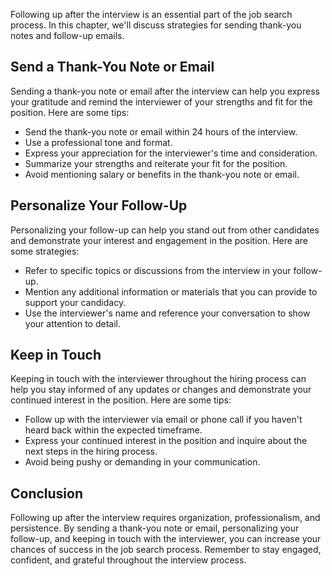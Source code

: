 
Following up after the interview is an essential part of the job search process. In this chapter, we'll discuss strategies for sending thank-you notes and follow-up emails.

Send a Thank-You Note or Email
------------------------------

Sending a thank-you note or email after the interview can help you express your gratitude and remind the interviewer of your strengths and fit for the position. Here are some tips:

* Send the thank-you note or email within 24 hours of the interview.
* Use a professional tone and format.
* Express your appreciation for the interviewer's time and consideration.
* Summarize your strengths and reiterate your fit for the position.
* Avoid mentioning salary or benefits in the thank-you note or email.

Personalize Your Follow-Up
--------------------------

Personalizing your follow-up can help you stand out from other candidates and demonstrate your interest and engagement in the position. Here are some strategies:

* Refer to specific topics or discussions from the interview in your follow-up.
* Mention any additional information or materials that you can provide to support your candidacy.
* Use the interviewer's name and reference your conversation to show your attention to detail.

Keep in Touch
-------------

Keeping in touch with the interviewer throughout the hiring process can help you stay informed of any updates or changes and demonstrate your continued interest in the position. Here are some tips:

* Follow up with the interviewer via email or phone call if you haven't heard back within the expected timeframe.
* Express your continued interest in the position and inquire about the next steps in the hiring process.
* Avoid being pushy or demanding in your communication.

Conclusion
----------

Following up after the interview requires organization, professionalism, and persistence. By sending a thank-you note or email, personalizing your follow-up, and keeping in touch with the interviewer, you can increase your chances of success in the job search process. Remember to stay engaged, confident, and grateful throughout the interview process.
